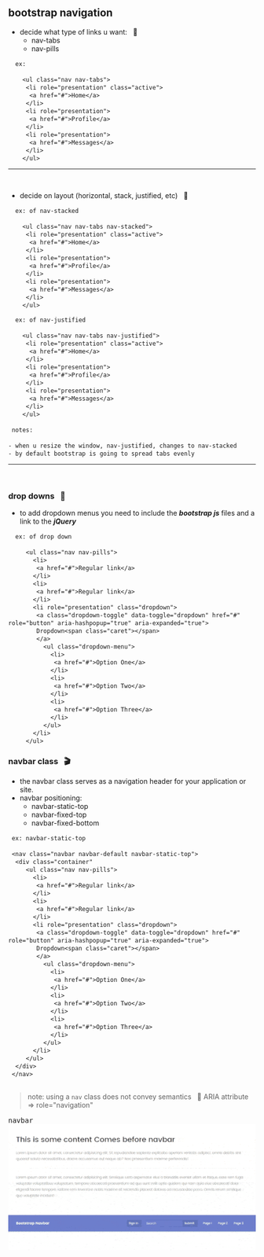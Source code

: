 ## bootstrap navigation 

- decide what type of links u want: &nbsp; :scroll:
  + nav-tabs
  + nav-pills

```
  ex:

    <ul class="nav nav-tabs">
     <li role="presentation" class="active">
      <a href="#">Home</a>
     </li>
     <li role="presentation">
      <a href="#">Profile</a>
     </li>
     <li role="presentation">
      <a href="#">Messages</a>
     </li>
    </ul>
```
<hr/>
<br/>

- decide on layout (horizontal, stack, justified, etc)  &nbsp; :trumpet:


```
  ex: of nav-stacked

    <ul class="nav nav-tabs nav-stacked">
     <li role="presentation" class="active">
      <a href="#">Home</a>
     </li>
     <li role="presentation">
      <a href="#">Profile</a>
     </li>
     <li role="presentation">
      <a href="#">Messages</a>
     </li>
    </ul>

```
```
  ex: of nav-justified 

    <ul class="nav nav-tabs nav-justified">
     <li role="presentation" class="active">
      <a href="#">Home</a>
     </li>
     <li role="presentation">
      <a href="#">Profile</a>
     </li>
     <li role="presentation">
      <a href="#">Messages</a>
     </li>
    </ul>

 notes:

- when u resize the window, nav-justified, changes to nav-stacked   
- by default bootstrap is going to spread tabs evenly

```
<hr/>
<br/>

### drop downs &nbsp; :saxophone:

- to add dropdown menus you need to include the ***bootstrap js*** files and a link to the ***jQuery*** 


```
  ex: of drop down 

     <ul class="nav nav-pills">
       <li>
        <a href="#">Regular link</a>
       </li>
       <li>
        <a href="#">Regular link</a>
       </li>
       <li role="presentation" class="dropdown">
        <a class="dropdown-toggle" data-toggle="dropdown" href="#" role="button" aria-hashpopup="true" aria-expanded="true">
        Dropdown<span class="caret"></span>
        </a>
          <ul class="dropdown-menu">
            <li>
             <a href="#">Option One</a>
            </li>
            <li>
             <a href="#">Option Two</a>
            </li>
            <li>
             <a href="#">Option Three</a>
            </li>
          </ul> 
       </li>
     </ul>

```  

### navbar class  &nbsp; :clapper:

- the navbar class serves as a navigation header for your application  or site.
- navbar positioning:
  + navbar-static-top
  + navbar-fixed-top
  + navbar-fixed-bottom



```
 ex: navbar-static-top
     
 <nav class="navbar navbar-default navbar-static-top">
  <div class="container"
     <ul class="nav nav-pills">
       <li>
        <a href="#">Regular link</a>
       </li>
       <li>
        <a href="#">Regular link</a>
       </li>
       <li role="presentation" class="dropdown">
        <a class="dropdown-toggle" data-toggle="dropdown" href="#" role="button" aria-hashpopup="true" aria-expanded="true">
        Dropdown<span class="caret"></span>
        </a>
          <ul class="dropdown-menu">
            <li>
             <a href="#">Option One</a>
            </li>
            <li>
             <a href="#">Option Two</a>
            </li>
            <li>
             <a href="#">Option Three</a>
            </li>
          </ul> 
       </li>
     </ul>
  </div>
 </nav>    


```

> note: using a `nav` class does not convey semantics &nbsp; :cherries:
> ARIA attribute => role="navigation"



<kbd>navbar</kbd>
![](images/navbar-3.gif)





















































